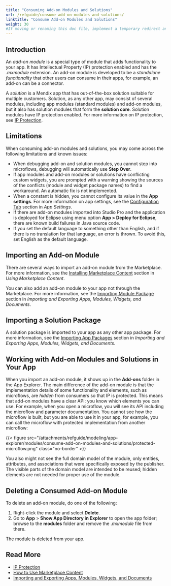 ```yaml
---
title: "Consuming Add-on Modules and Solutions"
url: /refguide/consume-add-on-modules-and-solutions/
linktitle: "Consume Add-on Modules and Solutions"
weight: 30
#If moving or renaming this doc file, implement a temporary redirect and let the respective team know they should update the URL in the product. See Mapping to Products for more details.
---
```


## Introduction

An *add-on module* is a special type of module that adds functionality to your app. It has Intellectual Property (IP) protection enabled and has the *.mxmodule* extension. An add-on module is developed to be a *standalone functionality* that other users can consume in their apps, for example, an add-on can be a connector. 

A *solution* is a Mendix app that has out-of-the-box solution suitable for multiple customers. Solution, as any other app, may consist of several modules, including app modules (standard modules) and add-on modules, but it also has solution modules that form the **solution core**. Solution modules have IP protection enabled. For more information on IP protection, see [IP Protection](/appstore/creating-content/sol-ip-protection/). 

## Limitations

When consuming add-on modules and solutions, you may come across the following limitations and known issues:

* When debugging add-on and solution modules, you cannot step into microflows, debugging will automatically use **Step Over**.
* If app modules and add-on modules or solutions have conflicting custom widgets, you are prompted with a warning showing the sources of the conflicts (module and widget package names) to find a workaround. An automatic fix is not implemented.
* When a constant is hidden, you cannot configure its value in the **App settings**. For more information on app settings, see the [Configuration Tab](/refguide/app-settings/#configurations) section in *App Settings*. 
* If there are add-on modules imported into Studio Pro and the application is deployed for Eclipse using menu option **App > Deploy for Eclipse**, there are known build failures in Java source code.
* If you set the default language to something other than English, and if there is no translation for that language, an error is thrown. To avoid this, set English as the default language.

## Importing an Add-on Module 

There are several ways to import an add-on module from the Marketplace. For more information, see the [Installing Marketplace Content](/appstore/use-content/#install) section in *Using Marketplace Content*.

You can also add an add-on module to your app not through the Marketplace. For more information, see the [Importing Module Package](/refguide/import-and-export/#import-module) section in *Importing and Exporting Apps, Modules, Widgets, and Documents*. 

## Importing a Solution Package 

A solution package is imported to your app as any other app package. For more information, see the [Importing App Packages](/refguide/import-and-export/#import-app-package) section in *Importing and Exporting Apps, Modules, Widgets, and Documents*. 

## Working with Add-on Modules and Solutions in Your App

When you import an add-on module, it shows up in the **Add-ons** folder in the App Explorer. The main difference of the add-on module is that the implementation details of some functionality and elements, such as microflows, are *hidden* from consumers so that IP is protected. This means that add-on modules have a clear API: you know which elements you can use. For example, when you open a microflow, you will see its API including the microflow and parameter documentation. You cannot see how the microflow is built, but you are able to use it in your app, for example, you can call the microflow with protected implementation from another microflow:

{{< figure src="/attachments/refguide/modeling/app-explorer/modules/consume-add-on-modules-and-solutions/protected-microflow.png" class="no-border" >}}

You also might not see the full domain model of the module, only entities, attributes, and associations that were specifically exposed by the publisher. The visible parts of the domain model are intended to be reused; hidden elements are not needed for proper use of the module.

## Deleting a Consumed Add-on Module 

To delete an add-on module, do one of the following:

1. Right-click the module and select **Delete**.
1. Go to **App** > **Show App Directory in Explorer** to open the app folder; browse to the **modules** folder and remove the .*mxmodule* file from there.

The module is deleted from your app.

## Read More

* [IP Protection](/appstore/creating-content/sol-ip-protection/)
* [How to Use Marketplace Content](/appstore/use-content/)
* [Importing and Exporting Apps, Modules, Widgets, and Documents](/refguide/import-and-export/)
